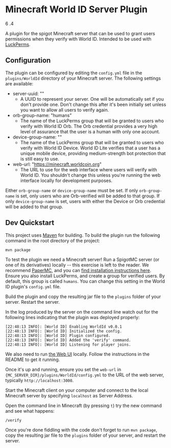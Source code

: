 # Minecraft World ID Server Plugin
6
.4

A plugin for the spigot Minecraft server that can be used to grant users permissions when they verify with World ID. Intended to be used with [LuckPerms](https://luckperms.net/).

## Configuration

The plugin can be configured by editing the `config.yml` file in the `plugins/WorldId` directory of your Minecraft server. The following settings are available:

- server-uuid: ""
    - A UUID to represent your server. One will be automatically set if you don't provide one. Don't change this after it's been initially set unless you want to allow all users to verify again.
- orb-group-name: "humans"
    - The name of the LuckPerms group that will be granted to users who verify with World ID Orb. The Orb credential provides a very high level of assurance that the user is a human with only one account.
- device-group-name: ""
    - The name of the LuckPerms group that will be granted to users who verify with World ID Device. World ID Lite verifies that a user has a unique mobile device, providing medium-strength bot protection that is still easy to use.
- web-url: "https://minecraft.worldcoin.org"
    - The URL to use for the web interface where users will verify with World ID. You shouldn't change this unless you're running the web interface locally for development purposes.

Either `orb-group-name` or `device-group-name` must be set. If only `orb-group-name` is set, only users who are Orb-verified will be added to that group. If only `device-group-name` is set, users with either the Device or Orb credential will be added to that group.

## Dev Quickstart

This project uses [Maven](https://maven.apache.org/) for building. To build the plugin run the following command in the root directory of the project:

````bash
mvn package
```` 

To test the plugin we need a Minecraft server! Run a SpigotMC server (or one of its derivatives) locally -- this exercise is left to the reader. We recommend [PaperMC](https://papermc.io/), and you can [find installation instructions here](https://docs.papermc.io/paper/getting-started). Ensure you also install LuckPerms, and create a group for verified users. By default, this group is called `humans`. You can change this setting in the World ID plugin's `config.yml` file.

Build the plugin and copy the resulting jar file to the `plugins` folder of your server. Restart the server.

In the log produced by the server on the command line watch out for the following lines indicating that the plugin was deployed properly:

```
[22:48:13 INFO]: [World ID] Enabling WorldId v0.0.1
[22:48:13 INFO]: [World ID] Initialized the config.
[22:48:13 INFO]: [World ID] Plugin configured.
[22:48:13 INFO]: [World ID] Added the 'verify' command.
[22:48:13 INFO]: [World ID] Listening for player joins.
``` 

We also need to run [the Web UI](https://github.com/worldcoin/world-id-minecraft-web) locally. Follow the instructions in the README to get it running. 

Once it's up and running, ensure you set the `web-url` in `{MC_SERVER_DIR}/plugins/WorldId/config.yml` to the URL of the web server, typically `http://localhost:3000`.

Start the Minecraft client on your computer and connect to the local Minecraft server by specifying `localhost` as Server Address.

Open the command line in Minecraft (by pressing `t`) try the new command and see what happens:
```
/verify
````

Once you're done fiddling with the code don't forget to run `mvn package`, copy the resulting jar file to the `plugins` folder of your server, and restart the server.
